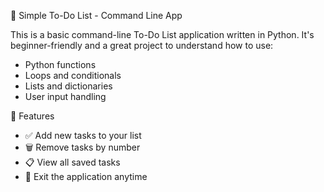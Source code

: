 📝 Simple To-Do List - Command Line App

This is a basic command-line To-Do List application written in Python. It's beginner-friendly and a great project to understand how to use:

- Python functions
- Loops and conditionals
- Lists and dictionaries
- User input handling

📌 Features

- ✅ Add new tasks to your list  
- 🗑️ Remove tasks by number  
- 📋 View all saved tasks  
- 🚪 Exit the application anytime  
